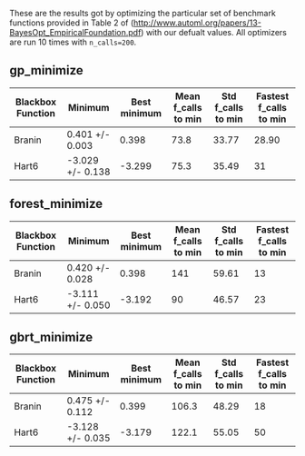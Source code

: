 These are the results got by optimizing the particular set of benchmark functions provided in Table 2 of
(http://www.automl.org/papers/13-BayesOpt_EmpiricalFoundation.pdf) with our defualt values. All optimizers are run 10 times with `n_calls=200`.

## gp_minimize

|Blackbox Function| Minimum | Best minimum | Mean f_calls to min | Std f_calls to min | Fastest f_calls to min
------------------|------------|-----------|---------------------|--------------------|-----------------------
|Branin| 0.401 +/- 0.003 |0.398 | 73.8 | 33.77 | 28.90
|Hart6| -3.029 +/- 0.138|-3.299 | 75.3 | 35.49 | 31

## forest_minimize

|Blackbox Function| Minimum | Best minimum | Mean f_calls to min | Std f_calls to min | Fastest f_calls to min
------------------|------------|-----------|---------------------|--------------------|-----------------------
|Branin| 0.420 +/- 0.028 |0.398 | 141 | 59.61 | 13
|Hart6| -3.111 +/- 0.050|-3.192 | 90 | 46.57 | 23

## gbrt_minimize

|Blackbox Function| Minimum | Best minimum | Mean f_calls to min | Std f_calls to min | Fastest f_calls to min
------------------|------------|-----------|---------------------|--------------------|-----------------------
|Branin| 0.475 +/- 0.112 |0.399 | 106.3 | 48.29 | 18
|Hart6| -3.128 +/- 0.035|-3.179 | 122.1 | 55.05 | 50
